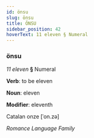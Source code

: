 ```yaml
---
id: önsu
slug: önsu
title: ÖNSU
sidebar_position: 42
hoverText: 11 eleven § Numeral
---
```


### önsu

*11 eleven* **§** Numeral

**Verb**: to be eleven

**Noun**: eleven

**Modifier**: eleventh

Catalan onze [ˈon.zə]

*Romance Language Family*